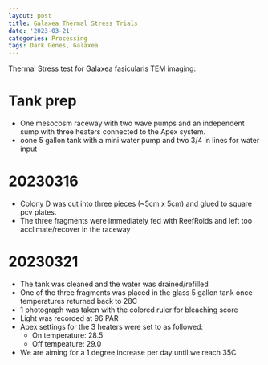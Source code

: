 ```yaml
---
layout: post
title: Galaxea Thermal Stress Trials
date: '2023-03-21'
categories: Processing
tags: Dark Genes, Galaxea
---
```


Thermal Stress test for Galaxea fasicularis TEM imaging: 

# Tank prep

* One mesocosm raceway with two wave pumps and an independent sump with three heaters connected to the Apex system.
* oone 5 gallon tank with a mini water pump and two 3/4 in lines for water input 

# 20230316
* Colony D was cut into three pieces (~5cm x 5cm) and glued to square pcv plates.
* The three fragments were immediately fed with ReefRoids and left too acclimate/recover in the raceway

# 20230321
* The tank was cleaned and the water was drained/refilled
* One of the three fragments was placed in the glass 5 gallon tank once temperatures returned back to 28C
* 1 photograph was taken with the colored ruler for bleaching score
* Light was recorded at 96 PAR
* Apex settings for the 3 heaters were set to as followed: 
    * On temperature: 28.5
    * Off tempeature: 29.0
* We are aiming for a 1 degree increase per day until we reach 35C

